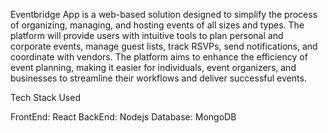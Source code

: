 Eventbridge App is a web-based solution designed to simplify the process of organizing, managing, and hosting events of all sizes and types. The platform will provide users with intuitive tools to plan personal and corporate events, manage guest lists, track RSVPs, send notifications, and coordinate with vendors. The platform aims to enhance the efficiency of event planning, making it easier for individuals, event organizers, and businesses to streamline their workflows and deliver successful events.


Tech Stack Used

FrontEnd: React 
BackEnd: Nodejs
Database: MongoDB


